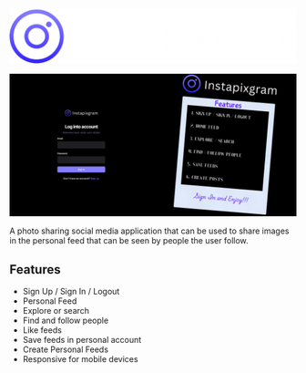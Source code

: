 ![Logo](./public/assets/images/logo.png)

![App Screenshot](./public/assets/images/Instapixgram.png)

A photo sharing social media application that can be used to share images in the personal feed that can be seen by people the user follow.

## Features

- Sign Up / Sign In / Logout
- Personal Feed
- Explore or search 
- Find and follow people
- Like feeds
- Save feeds in personal account
- Create Personal Feeds
- Responsive for mobile devices



